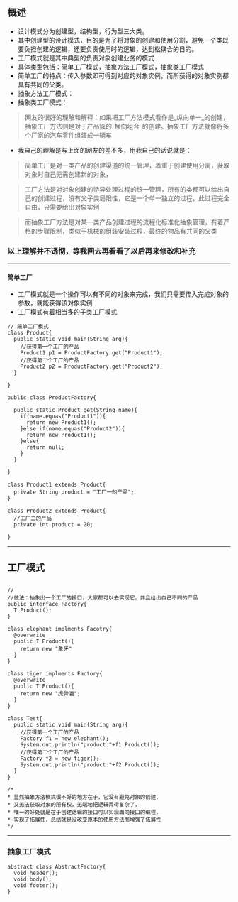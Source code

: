 ## 概述

* 设计模式分为创建型，结构型，行为型三大类。
* 其中创建型的设计模式，目的是为了将对象的创建和使用分割，避免一个类既要负担创建的逻辑，还要负责使用时的逻辑，达到松耦合的目的。
* 工厂模式就是其中典型的负责对象创建业务的模式
* 具体类型包括：简单工厂模式，抽象方法工厂模式，抽象类工厂模式
* 简单工厂的特点：传入参数即可得到对应的对象实例，而所获得的对象实例都具有共同的父类。
* 抽象方法工厂模式：
* 抽象类工厂模式：

> 网友的很好的理解和解释：如果把工厂方法模式看作是_纵向单一_的创建，抽象工厂方法则是对于产品簇的_横向组合_的创建。抽象工厂方法就像将多个厂家的汽车零件组装成一辆车

* 我自己的理解是与上面的网友的差不多，用我自己的话说就是：

> 简单工厂是对一类产品的创建渠道的统一管理，着重于创建使用分离，获取对象时自己无需创建新的对象，

> 工厂方法是对对象创建的特异处理过程的统一管理，所有的类都可以给出自己的创建过程，没有父子类局限性，它是一个单一独立的过程，此过程完全自由，只需要给出对象实例

> 而抽象工厂方法是对某一类产品创建过程的流程化标准化抽象管理，有着严格的步骤限制，类似于机械的组装安装过程，最终的物品有共同的父类

### 以上理解并不透彻，等我回去再看看了以后再来修改和补充



---

#### 简单工厂

* 工厂模式就是一个操作可以有不同的对象来完成，我们只需要传入完成对象的参数，就能获得该对象实例
* 工厂模式有着相当多的子类工厂模式


```
// 简单工厂模式
class Product{
  public static void main(String arg){
    //获得第一个工厂的产品
    Product1 p1 = ProductFactory.get("Product1");
    //获得第二个工厂的产品
    Product2 p2 = ProductFactory.get("Product2");
  }

}

public class ProductFactory{

  public static Product get(String name){
    if(name.equas("Product1")){
      return new Product1();
    }else if(name.equas("Product2")){
      return new Product1();
    }else{
      return null;
    }
  }  

}

class Product1 extends Product{
  private String product = "工厂一的产品";
}

class Product2 extends Product{
  //工厂二的产品
  private int product = 20;

}

```
---
## 工厂模式

```

//
//做法：抽象出一个工厂的接口，大家都可以去实现它，并且给出自己不同的产品
public interface Factory{
  T Product();
}

class elephant implments Facotry{
  @overwrite
  public T Product(){
    return new "象牙"
  }
}

class tiger implments Factory{
  @overwrite
  public T Product(){
    return new "虎骨酒";
  }
}

class Test{
  public static void main(String arg){
    //获得第一个工厂的产品
    Factory f1 = new elephant();
    System.out.println("product:"+f1.Product());
    //获得第二个工厂的产品
    Factory f2 = new tiger();
    System.out.println("product:"+f2.Product());
  }
}

/*
* 显然抽象方法模式很不好的地方在于，它没有避免对象的创建，
* 又无法获取对象的所有权，无端地把逻辑弄得复杂了，
* 唯一的好处就是在于创建逻辑的接口可以实现面向接口的编程，
* 实现了拓展性，总结就是没改变原本的使用方法而增强了拓展性
*/

```

---
### 抽象工厂模式

```
abstract class AbstractFactory{
  void header();
  void body();
  void footer();
}


```
